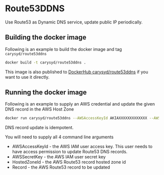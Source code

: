 # Route53DDNS
Use Route53 as Dynamic DNS service, update public IP periodically.

## Building the docker image
Following is an example to build the docker image and tag `carysyd/route53ddns`

```bash
docker build -t carysyd/route53ddns .
```

This image is also published to [DockerHub carysyd/route53ddns](https://hub.docker.com/r/carysyd/route53ddns) if you want to use it directly.
  
## Running the docker image
Following is an example to supply an AWS credential and update the given DNS record in the AWS Host Zone

```bash
docker run carysyd/route53ddns --AWSAccessKeyId AKIAXXXXXXXXXXXXX --AWSSecretKey 8VNdhwXXXXXXXXXXXXXXXXXX --HostedZoneId Z1NYRXXXXXXXXXX --Record vpn.somewhere.com
```

DNS record update is idempotent.

You will need to supply all 4 command line arguments
- AWSAccessKeyId - the AWS IAM user access key. This user needs to have access permission to update Route53 DNS records.
- AWSSecretKey - the AWS IAM user secret key
- HostedZoneId - the AWS Route53 record hosted zone id
- Record - the AWS Route53 record to be updated
